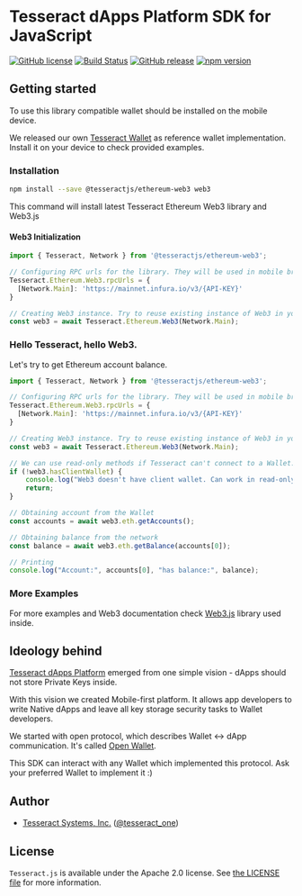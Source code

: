 # Tesseract dApps Platform SDK for JavaScript
[![GitHub license](https://img.shields.io/badge/license-Apache%202.0-lightgrey.svg)](https://raw.githubusercontent.com/tesseract-one/Tesseract.js/master/LICENSE)
[![Build Status](https://travis-ci.com/tesseract-one/Tesseract.js.svg?branch=master)](https://travis-ci.com/tesseract-one/Tesseract.js)
[![GitHub release](https://img.shields.io/github/release/tesseract-one/Tesseract.js.svg)](https://github.com/tesseract-one/Tesseract.js/releases)
[![npm version](https://img.shields.io/npm/v/%40tesseractjs/core.svg)](https://www.npmjs.com/package/%40tesseractjs/core)

## Getting started

To use this library compatible wallet should be installed on the mobile device.

We released our own [Tesseract Wallet](https://itunes.apple.com/us/app/tesseract-wallet/id1459505103) as reference wallet implementation.
Install it on your device to check provided examples.

### Installation

```sh
npm install --save @tesseractjs/ethereum-web3 web3
```

This command will install latest Tesseract Ethereum Web3 library and Web3.js

#### Web3 Initialization
```js
import { Tesseract, Network } from '@tesseractjs/ethereum-web3';

// Configuring RPC urls for the library. They will be used in mobile browsers or in read-only mode.
Tesseract.Ethereum.Web3.rpcUrls = {
  [Network.Main]: 'https://mainnet.infura.io/v3/{API-KEY}'
}

// Creating Web3 instance. Try to reuse existing instance of Web3 in your app.
const web3 = await Tesseract.Ethereum.Web3(Network.Main);
```

### Hello Tesseract, hello Web3.

Let's try to get Ethereum account balance.

```js
import { Tesseract, Network } from '@tesseractjs/ethereum-web3';

// Configuring RPC urls for the library. They will be used in mobile browsers or in read-only mode.
Tesseract.Ethereum.Web3.rpcUrls = {
  [Network.Main]: 'https://mainnet.infura.io/v3/{API-KEY}'
}

// Creating Web3 instance. Try to reuse existing instance of Web3 in your app.
const web3 = await Tesseract.Ethereum.Web3(Network.Main);

// We can use read-only methods if Tesseract can't connect to a Wallet.
if (!web3.hasClientWallet) {
    console.log("Web3 doesn't have client wallet. Can work in read-only mode");
    return;
}

// Obtaining account from the Wallet
const accounts = await web3.eth.getAccounts();

// Obtaining balance from the network
const balance = await web3.eth.getBalance(accounts[0]);

// Printing
console.log("Account:", accounts[0], "has balance:", balance);
```

### More Examples

For more examples and Web3 documentation check [Web3.js](https://github.com/ethereum/web3.js) library used inside.

## Ideology behind

[Tesseract dApps Platform](https://tesseract.one) emerged from one simple vision - dApps should not store Private Keys inside.

With this vision we created Mobile-first platform. It allows app developers to write Native dApps and leave all key storage security tasks to Wallet developers.

We started with open protocol, which describes Wallet <-> dApp communication. It's called [Open Wallet](https://github.com/tesseract-one/OpenWalletProtocol).

This SDK can interact with any Wallet which implemented this protocol. Ask your preferred Wallet to implement it :)

## Author

 - [Tesseract Systems, Inc.](mailto:info@tesseract.one)
   ([@tesseract_one](https://twitter.com/tesseract_one))

## License

`Tesseract.js` is available under the Apache 2.0 license. See [the LICENSE file](https://raw.githubusercontent.com/tesseract-one/Tesseract.js/master/LICENSE) for more information.
